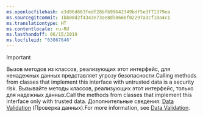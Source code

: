 ```yaml
---
ms.openlocfilehash: e3d06d663fedf28bfb99642349bdf5e3f71379ea
ms.sourcegitcommit: 1bb00d2f4343e73ae8d58668f02297a3cf10a4c1
ms.translationtype: HT
ms.contentlocale: ru-RU
ms.lasthandoff: 06/15/2019
ms.locfileid: "63867646"
---
```

> [!IMPORTANT]
> <span data-ttu-id="b574a-101">Вызов методов из классов, реализующих этот интерфейс, для ненадежных данных представляет угрозу безопасности.</span><span class="sxs-lookup"><span data-stu-id="b574a-101">Calling methods from classes that implement this interface with untrusted data is a security risk.</span></span> <span data-ttu-id="b574a-102">Вызывайте методы классов, реализующих этот интерфейс, только для надежных данных.</span><span class="sxs-lookup"><span data-stu-id="b574a-102">Call the methods from classes that implement this interface only with trusted data.</span></span> <span data-ttu-id="b574a-103">Дополнительные сведения: [Data Validation](https://www.owasp.org/index.php/Data_Validation) (Проверка данных).</span><span class="sxs-lookup"><span data-stu-id="b574a-103">For more information, see [Data Validation](https://www.owasp.org/index.php/Data_Validation).</span></span>
